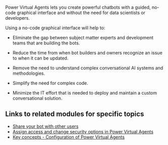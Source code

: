 Power Virtual Agents lets you create powerful chatbots with a guided, no-code graphical interface and without the need for data scientists or developers.

Using a no-code graphical interface will help to:

- Eliminate the gap between subject matter experts and development teams that are building the bots.

- Reduce the time from when bot builders and owners recognize an issue to when it can be updated.

- Remove the need to understand complex conversational AI systems and methodologies.

- Simplify the need for complex code.

- Minimize the IT effort that is needed to deploy and maintain a custom conversational solution.

## Links to related modules for specific topics

- [Share your bot with other users](https://docs.microsoft.com/power-virtual-agents/admin-share-bots#assign-environment-security-roles)
- [Assign access and change security options in Power Virtual Agents](https://docs.microsoft.com/power-virtual-agents/configuration-security#access-settings-based-on-authentication-configuration)
- [Key concepts - Configuration of Power Virtual Agents](https://docs.microsoft.com/power-virtual-agents/configuration-fundamentals)

